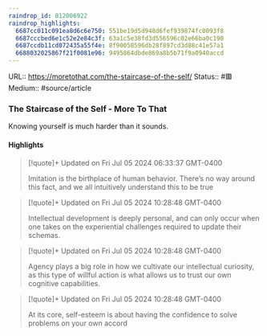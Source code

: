 ```yaml
---
raindrop_id: 812006922
raindrop_highlights:
  6687cc011c091ea8d6c6e750: 551be19d5d948d6fef939874fc0093f8
  6687cccbed6e1c52e2e84c3f: 63a1c5e38fd3d556596c02e66ba0c190
  6687ccdb11cd072435a55f4e: 8f90058596db28f897cd3d88c41e57a1
  6688032025867f21f0081e96: 9495864dbde869a8b5b71f9a0940accd
---
```


URL:: https://moretothat.com/the-staircase-of-the-self/
Status:: #🟥
Medium:: #source/article


### The Staircase of the Self - More To That

Knowing yourself is much harder than it sounds.

#### Highlights

> [!quote]+ Updated on Fri Jul 05 2024 06:33:37 GMT-0400
>
> Imitation is the birthplace of human behavior. There’s no way around this fact, and we all intuitively understand this to be true

> [!quote]+ Updated on Fri Jul 05 2024 10:28:48 GMT-0400
>
> Intellectual development is deeply personal, and can only occur when one takes on the experiential challenges required to update their schemas.

> [!quote]+ Updated on Fri Jul 05 2024 10:28:48 GMT-0400
>
> Agency plays a big role in how we cultivate our intellectual curiosity, as this type of willful action is what allows us to trust our own cognitive capabilities.

> [!quote]+ Updated on Fri Jul 05 2024 10:28:48 GMT-0400
>
> At its core, self-esteem is about having the confidence to solve problems on your own accord

